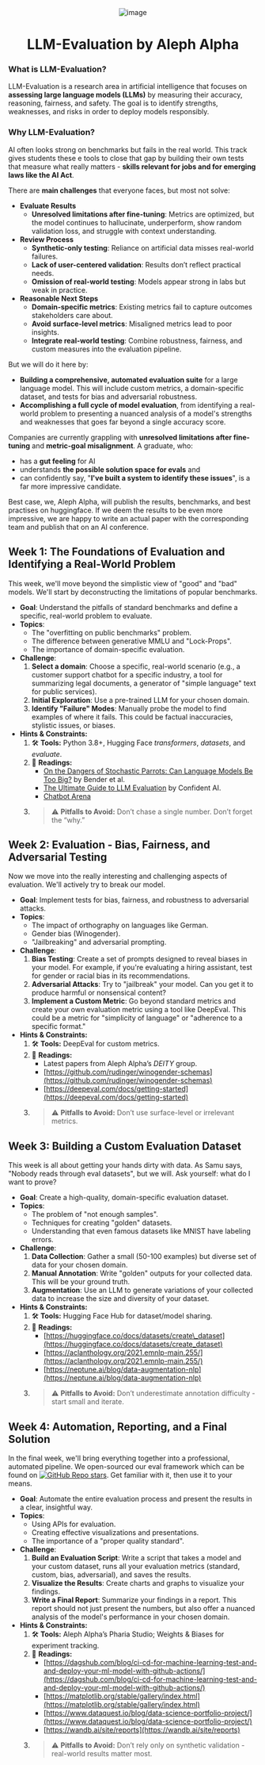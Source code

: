 <!--
Copyright 2025 Aleph Alpha GmbH and Aleph Alpha Research GmbH
Licensed under the Apache License, Version 2.0. See LICENSE file.
-->
<div align="center">

<img src="./llm-evaluation.DB8cmg_A_Z2uN3Om.webp" alt="image">

# **LLM-Evaluation** by Aleph Alpha

</div>

### **What is LLM-Evaluation?**

LLM-Evaluation is a research area in artificial intelligence that focuses on **assessing large language models (LLMs)** by measuring their accuracy, reasoning, fairness, and safety. The goal is to identify strengths, weaknesses, and risks in order to deploy models responsibly.

### **Why LLM-Evaluation?**

AI often looks strong on benchmarks but fails in the real world. This track gives students these e tools to close that gap by building their own tests that measure what really matters \- **skills relevant for jobs and for emerging laws like the AI Act**.

There are **main challenges** that everyone faces, but most not solve:

* **Evaluate Results**
  * **Unresolved limitations after fine-tuning**: Metrics are optimized, but the model continues to hallucinate, underperform, show random validation loss, and struggle with context understanding.  
* **Review Process**
  * **Synthetic-only testing**: Reliance on artificial data misses real-world failures.  
  * **Lack of user-centered validation**: Results don’t reflect practical needs.  
  * **Omission of real-world testing**: Models appear strong in labs but weak in practice.  
* **Reasonable Next Steps**
  * **Domain-specific metrics**: Existing metrics fail to capture outcomes stakeholders care about.  
  * **Avoid surface-level metrics**: Misaligned metrics lead to poor insights.  
  * **Integrate real-world testing**: Combine robustness, fairness, and custom measures into the evaluation pipeline.

But we will do it here by:

* **Building a comprehensive, automated evaluation suite** for a large language model. This will include custom metrics, a domain-specific dataset, and tests for bias and adversarial robustness.  
* **Accomplishing a full cycle of model evaluation**, from identifying a real-world problem to presenting a nuanced analysis of a model's strengths and weaknesses that goes far beyond a single accuracy score.

Companies are currently grappling with **unresolved limitations after fine-tuning** and **metric-goal misalignment**. A graduate, who:
* has a **gut feeling** for AI
* understands **the possible solution space for evals** and
* can confidently say, "**I've built a system to identify these issues**",
is a far more impressive candidate.

Best case, we, Aleph Alpha, will publish the results, benchmarks, and best practises on huggingface. If we deem the results to be even more impressive, we are happy to write an actual paper with the corresponding team and publish that on an AI conference.

## **Week 1: The Foundations of Evaluation and Identifying a Real-World Problem**

This week, we'll move beyond the simplistic view of "good" and "bad" models. We'll start by deconstructing the limitations of popular benchmarks.

* **Goal**: Understand the pitfalls of standard benchmarks and define a specific, real-world problem to evaluate.  
* **Topics**:  
  * The "overfitting on public benchmarks" problem.  
  * The difference between generative MMLU and "Lock-Props".  
  * The importance of domain-specific evaluation.  
* **Challenge**:  
  1. **Select a domain**: Choose a specific, real-world scenario (e.g., a customer support chatbot for a specific industry, a tool for summarizing legal documents, a generator of "simple language" text for public services).  
  2. **Initial Exploration**: Use a pre-trained LLM for your chosen domain.  
  3. **Identify "Failure" Modes**: Manually probe the model to find examples of where it fails. This could be factual inaccuracies, stylistic issues, or biases.  
* **Hints & Constraints:**  
  1. 🛠️ **Tools:** Python 3.8+, Hugging Face *transformers*, *datasets*, and *evaluate*.  
  2. 📖 **Readings:**   
     * [On the Dangers of Stochastic Parrots: Can Language Models Be Too Big?](https://faculty.washington.edu/ebender//papers/Bender-NE-ExpAI.pdf) by Bender et al.  
     * [The Ultimate Guide to LLM Evaluation](https://www.confident-ai.com/blog/how-to-evaluate-llm-applications#:~:text=In%20this%20article%2C%20as%20the%20founder%20of%20Confident,when%20building%20RAG%20applications%20that%20evaluation%20can%20solve.) by Confident AI.  
     * [Chatbot Arena](https://lmsys.org/blog/2023-05-03-arena/)  
  3. > ⚠️ **Pitfalls to Avoid:** Don’t chase a single number. Don’t forget the “why.”

## **Week 2: Evaluation \- Bias, Fairness, and Adversarial Testing**

Now we move into the really interesting and challenging aspects of evaluation. We'll actively try to break our model.

* **Goal**: Implement tests for bias, fairness, and robustness to adversarial attacks.  
* **Topics**:  
  * The impact of orthography on languages like German.  
  * Gender bias (Winogender).  
  * "Jailbreaking" and adversarial prompting.  
* **Challenge**:  
  1. **Bias Testing**: Create a set of prompts designed to reveal biases in your model. For example, if you're evaluating a hiring assistant, test for gender or racial bias in its recommendations.  
  2. **Adversarial Attacks**: Try to "jailbreak" your model. Can you get it to produce harmful or nonsensical content?  
  3. **Implement a Custom Metric**: Go beyond standard metrics and create your own evaluation metric using a tool like DeepEval. This could be a metric for "simplicity of language" or "adherence to a specific format."  
* **Hints & Constraints:**  
  1. 🛠️ **Tools:** DeepEval for custom metrics.  
  2. 📖 **Readings:**   
     * Latest papers from Aleph Alpha’s *DEITY* group.  
     * [https://github.com/rudinger/winogender-schemas](https://github.com/rudinger/winogender-schemas)  
     * [https://deepeval.com/docs/getting-started](https://deepeval.com/docs/getting-started)  
  3. > ⚠️ **Pitfalls to Avoid:** Don’t use surface-level or irrelevant metrics.

## **Week 3: Building a Custom Evaluation Dataset**

This week is all about getting your hands dirty with data. As Samu says, "Nobody reads through eval datasets", but we will. Ask yourself: what do I want to prove?

* **Goal**: Create a high-quality, domain-specific evaluation dataset.  
* **Topics**:  
  * The problem of "not enough samples".  
  * Techniques for creating "golden" datasets.  
  * Understanding that even famous datasets like MNIST have labeling errors.  
* **Challenge**:  
  1. **Data Collection**: Gather a small (50-100 examples) but diverse set of data for your chosen domain.  
  2. **Manual Annotation**: Write "golden" outputs for your collected data. This will be your ground truth.  
  3. **Augmentation**: Use an LLM to generate variations of your collected data to increase the size and diversity of your dataset.  
* **Hints & Constraints:**  
  1. 🛠️ **Tools:** Hugging Face Hub for dataset/model sharing.  
  2. 📖 **Readings:**   
     * [https://huggingface.co/docs/datasets/create\_dataset](https://huggingface.co/docs/datasets/create_dataset)  
     * [https://aclanthology.org/2021.emnlp-main.255/](https://aclanthology.org/2021.emnlp-main.255/)  
     * [https://neptune.ai/blog/data-augmentation-nlp](https://neptune.ai/blog/data-augmentation-nlp)  
  3. > ⚠️  **Pitfalls to Avoid:** Don’t underestimate annotation difficulty \- start small and iterate.

## **Week 4: Automation, Reporting, and a Final Solution**

In the final week, we'll bring everything together into a professional, automated pipeline. We open-sourced our eval framework which can be found on <a href="https://github.com/Aleph-Alpha-Research/eval-framework"><img src="https://img.shields.io/github/stars/Aleph-Alpha-Research/eval-framework?style=social" alt="GitHub Repo stars"></a>. Get familiar with it, then use it to your means.

* **Goal**: Automate the entire evaluation process and present the results in a clear, insightful way.  
* **Topics**:  
  * Using APIs for evaluation.  
  * Creating effective visualizations and presentations.  
  * The importance of a "proper quality standard".  
* **Challenge**:  
  1. **Build an Evaluation Script**: Write a script that takes a model and your custom dataset, runs all your evaluation metrics (standard, custom, bias, adversarial), and saves the results.  
  2. **Visualize the Results**: Create charts and graphs to visualize your findings.  
  3. **Write a Final Report**: Summarize your findings in a report. This report should not just present the numbers, but also offer a nuanced analysis of the model's performance in your chosen domain.  
* **Hints & Constraints:**  
  1. 🛠️ **Tools:** Aleph Alpha’s Pharia Studio; Weights & Biases for experiment tracking.  
  2. 📖 **Readings:**   
     * [https://dagshub.com/blog/ci-cd-for-machine-learning-test-and-and-deploy-your-ml-model-with-github-actions/](https://dagshub.com/blog/ci-cd-for-machine-learning-test-and-and-deploy-your-ml-model-with-github-actions/)  
     * [https://matplotlib.org/stable/gallery/index.html](https://matplotlib.org/stable/gallery/index.html)  
     * [https://www.dataquest.io/blog/data-science-portfolio-project/](https://www.dataquest.io/blog/data-science-portfolio-project/)  
     * [https://wandb.ai/site/reports](https://wandb.ai/site/reports)  
  3. > ⚠️ **Pitfalls to Avoid:** Don’t rely only on synthetic validation \- real-world results matter most.
